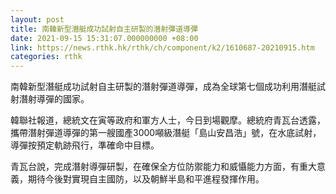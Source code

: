 ```yaml
---
layout: post
title: 南韓新型潛艇成功試射自主研製的潛射彈道導彈
date: 2021-09-15 15:31:07.000000000 +08:00
link: https://news.rthk.hk/rthk/ch/component/k2/1610687-20210915.htm
categories: rthk
---
```


南韓新型潛艇成功試射自主研製的潛射彈道導彈，成為全球第七個成功利用潛艇試射潛射導彈的國家。

韓聯社報道，總統文在寅等政府和軍方人士，今日到場觀摩。總統府青瓦台透露，攜帶潛射彈道導彈的第一艘國產3000噸級潛艇「島山安昌浩」號，在水底試射，導彈按預定軌跡飛行，準確命中目標。

青瓦台說，完成潛射導彈研製，在確保全方位防禦能力和威懾能力方面，有重大意義，期待今後對實現自主國防，以及朝鮮半島和平進程發揮作用。
